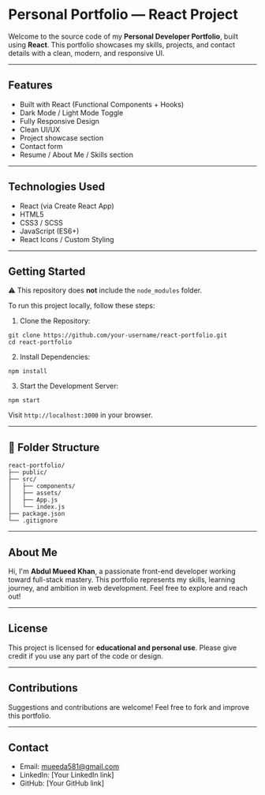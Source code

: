 #  Personal Portfolio — React Project

Welcome to the source code of my **Personal Developer Portfolio**, built using **React**. This portfolio showcases my skills, projects, and contact details with a clean, modern, and responsive UI.

---

##  Features

*  Built with React (Functional Components + Hooks)
*  Dark Mode / Light Mode Toggle
*  Fully Responsive Design
*  Clean UI/UX
*  Project showcase section
*  Contact form
*  Resume / About Me / Skills section

---

##  Technologies Used

* React (via Create React App)
* HTML5
* CSS3 / SCSS
* JavaScript (ES6+)
* React Icons / Custom Styling

---

##  Getting Started

⚠️ This repository does **not** include the `node_modules` folder.

To run this project locally, follow these steps:

1. Clone the Repository:

```
git clone https://github.com/your-username/react-portfolio.git
cd react-portfolio
```

2. Install Dependencies:

```
npm install
```

3. Start the Development Server:

```
npm start
```

Visit `http://localhost:3000` in your browser.

---

## 📁 Folder Structure

```
react-portfolio/
├── public/
├── src/
│   ├── components/
│   ├── assets/
│   ├── App.js
│   └── index.js
├── package.json
└── .gitignore
```

---

##  About Me

Hi, I'm **Abdul Mueed Khan**, a passionate front-end developer working toward full-stack mastery. This portfolio represents my skills, learning journey, and ambition in web development. Feel free to explore and reach out!

---

##  License

This project is licensed for **educational and personal use**. Please give credit if you use any part of the code or design.

---

##  Contributions

Suggestions and contributions are welcome! Feel free to fork and improve this portfolio.

---

##  Contact

* Email: [mueeda581@gmail.com](mailto:mueeda581@gmail.com)
* LinkedIn: \[Your LinkedIn link]
* GitHub: \[Your GitHub link]


